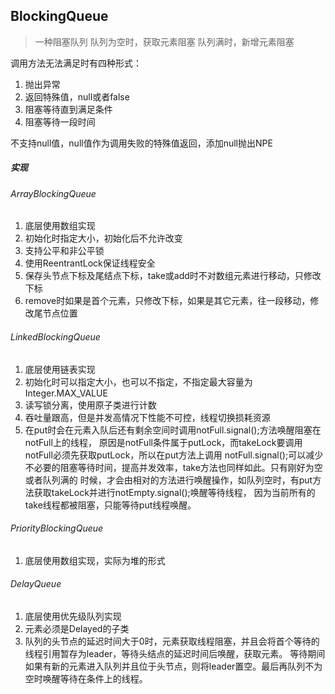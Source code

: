 ## BlockingQueue
> 一种阻塞队列
> 队列为空时，获取元素阻塞
> 队列满时，新增元素阻塞

调用方法无法满足时有四种形式：
1. 抛出异常
2. 返回特殊值，null或者false
3. 阻塞等待直到满足条件
4. 阻塞等待一段时间

不支持null值，null值作为调用失败的特殊值返回，添加null抛出NPE


##### 实现

###### ArrayBlockingQueue
1. 底层使用数组实现
2. 初始化时指定大小，初始化后不允许改变
3. 支持公平和非公平锁
4. 使用ReentrantLock保证线程安全
5. 保存头节点下标及尾结点下标，take或add时不对数组元素进行移动，只修改下标
6. remove时如果是首个元素，只修改下标，如果是其它元素，往一段移动，修改尾节点位置

###### LinkedBlockingQueue
1. 底层使用链表实现
2. 初始化时可以指定大小，也可以不指定，不指定最大容量为Integer.MAX_VALUE
3. 读写锁分离，使用原子类进行计数
4. 吞吐量跟高，但是并发高情况下性能不可控，线程切换损耗资源
5. 在put时会在元素入队后还有剩余空间时调用notFull.signal();方法唤醒阻塞在notFull上的线程，
原因是notFull条件属于putLock，而takeLock要调用notFull必须先获取putLock，所以在put方法上调用
notFull.signal();可以减少不必要的阻塞等待时间，提高并发效率，take方法也同样如此。只有刚好为空或者队列满的
时候，才会由相对的方法进行唤醒操作，如队列空时，有put方法获取takeLock并进行notEmpty.signal();唤醒等待线程，
因为当前所有的take线程都被阻塞，只能等待put线程唤醒。

###### PriorityBlockingQueue
1. 底层使用数组实现，实际为堆的形式

###### DelayQueue
1. 底层使用优先级队列实现
2. 元素必须是Delayed的子类
3. 队列的头节点的延迟时间大于0时，元素获取线程阻塞，并且会将首个等待的线程引用暂存为leader，等待头结点的延迟时间后唤醒，获取元素。
等待期间如果有新的元素进入队列并且位于头节点，则将leader置空。最后再队列不为空时唤醒等待在条件上的线程。
